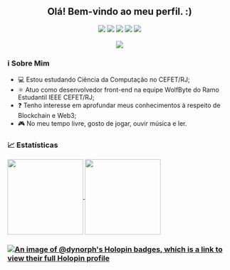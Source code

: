 <h2 align="center">Olá! Bem-vindo ao meu perfil. :)</h2>

<div align="center">
	<img src="https://img.shields.io/badge/javascript-%23323330.svg?style=for-the-badge&logo=javascript&logoColor=%23F7DF1E"/>
	<img src="https://img.shields.io/badge/react-%2320232a.svg?style=for-the-badge&logo=react&logoColor=%2361DAFB"/>
	<img src="https://img.shields.io/badge/html5-%23E34F26.svg?style=for-the-badge&logo=html5&logoColor=white"/>
	<img src="https://img.shields.io/badge/css3-%231572B6.svg?style=for-the-badge&logo=css&logoColor=white"/>
	<img src="https://img.shields.io/badge/git-%23F05033.svg?style=for-the-badge&logo=git&logoColor=white"/>
</div>
<br/>
<div align="center">
	<img src="https://www.codewars.com/users/erickmsilva/badges/micro"/>
</div>

### ℹ️ Sobre Mim

- 💻 Estou estudando Ciência da Computação no CEFET/RJ;
- ⚛️ Atuo como desenvolvedor front-end na equipe WolfByte do Ramo Estudantil IEEE CEFET/RJ;
- ❓ Tenho interesse em aprofundar meus conhecimentos à respeito de Blockchain e Web3;
- 🎮 No meu tempo livre, gosto de jogar, ouvir música e ler.

### 📈 Estatísticas

<a href="https://github.com/anuraghazra/github-readme-stats">
  <img height=170 align="center" src="https://github-readme-stats.vercel.app/api?username=erickMartinsSilva&rank_icon=github&theme=transparent"/>
</a>
<a href="https://github.com/anuraghazra/convoychat">
  <img height=170 align="center" src="https://github-readme-stats.vercel.app/api/top-langs?username=erickMartinsSilva&theme=transparent&layout=compact&langs_count=8&hide_progress=true&card_width=320" />
</a>

### [![An image of @dynorph's Holopin badges, which is a link to view their full Holopin profile](https://holopin.me/dynorph)](https://holopin.io/@dynorph)
